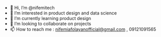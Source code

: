 - 👋 Hi, I’m @nifemitech
- 👀 I’m interested in product design and data science
- 🌱 I’m currently learning product design
- 💞️ I’m looking to collaborate on projects
- 📫 How to reach me : nifemiafolayanofficial@gmail.com , 09121091565

<!---
nifemitech/nifemitech is a ✨ special ✨ repository because its `README.md` (this file) appears on your GitHub profile.
You can click the Preview link to take a look at your changes.
--->
